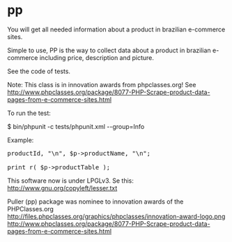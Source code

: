 pp
==

You will get all needed information about a product in brazilian e-commerce sites.

Simple to use, PP is the way to collect data about a product in brazilian e-commerce including price, description and picture.

See the code of tests.

Note: This class is in innovation awards from phpclasses.org! See http://www.phpclasses.org/package/8077-PHP-Scrape-product-data-pages-from-e-commerce-sites.html

To run the test:

$ bin/phpunit -c tests/phpunit.xml --group=Info

Example:

<pre>
<?
/**
* Getting information from ID 111970051
*/

use Puller\Target\SubmarinoProductInfo;

//http://www.submarino.com.br/produto/111970051
$productid = 111970051;

$p = new SubmarinoProductInfo( $productid );

echo $p->productId, "\n", $p->productName, "\n";

print_r( $p->productTable );
</pre>

This software now is under LPGLv3. Se this:
http://www.gnu.org/copyleft/lesser.txt

Puller (pp) package was nominee to innovation awards of the PHPClasses.org
http://files.phpclasses.org/graphics/phpclasses/innovation-award-logo.png
http://www.phpclasses.org/package/8077-PHP-Scrape-product-data-pages-from-e-commerce-sites.html
